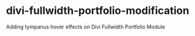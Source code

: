 # divi-fullwidth-portfolio-modification
Adding tympanus hover effects on Divi Fullwidth Portfolio Module
